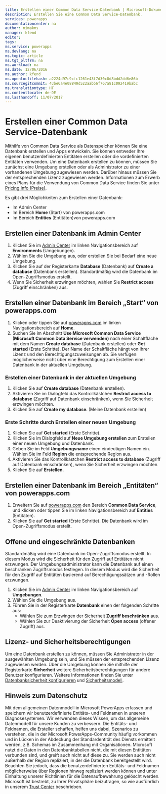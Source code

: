 ```yaml
---
title: Erstellen einer Common Data Service-Datenbank | Microsoft-Dokumentation
description: Erstellen Sie eine Common Data Service-Datenbank.
services: powerapps
documentationcenter: na
author: nimakms
manager: kfend
editor: 
tags: 
ms.service: powerapps
ms.devlang: na
ms.topic: article
ms.tgt_pltfrm: na
ms.workload: na
ms.date: 12/06/2016
ms.author: kfend
ms.openlocfilehash: a2224d97c9cfc1261e43f7d30c8d8bdd2dd6e86b
ms.sourcegitcommit: 43be6a4e08849d522aabb6f767a81c092419babc
ms.translationtype: HT
ms.contentlocale: de-DE
ms.lasthandoff: 11/07/2017
---
```

# <a name="create-a-common-data-service-database"></a>Erstellen einer Common Data Service-Datenbank
Mithilfe von Common Data Service als Datenspeicher können Sie eine Datenbank erstellen und Apps entwickeln. Sie können entweder Ihre eigenen benutzerdefinierten Entitäten erstellen oder die vordefinierten Entitäten verwenden. Um eine Datenbank erstellen zu können, müssen Sie zunächst eine Umgebung erstellen oder als Administrator zu einer vorhandenen Umgebung zugewiesen werden. Darüber hinaus müssen Sie der entsprechenden Lizenz zugewiesen werden. Informationen zum Erwerb eines Plans für die Verwendung von Common Data Service finden Sie unter [Pricing Info (Preise)](pricing-billing-skus.md).

Es gibt drei Möglichkeiten zum Erstellen einer Datenbank:

* Im Admin Center
* Im Bereich **Home** (Start) von powerapps.com
* Im Bereich **Entities** (Entitäten)von powerapps.com

## <a name="create-a-database-in-the-admin-center"></a>Erstellen einer Datenbank im Admin Center
1. Klicken Sie im [Admin Center](https://admin.powerapps.com) im linken Navigationsbereich auf **Environments** (Umgebungen).
2. Wählen Sie die Umgebung aus, oder erstellen Sie bei Bedarf eine neue Umgebung.
3. Klicken Sie auf der Registerkarte **Database** (Datenbank) auf **Create a database** (Datenbank erstellen). Standardmäßig wird die Datenbank im Open-Zugriffsmodus erstellt.
4. Wenn Sie Sicherheit erzwingen möchten, wählen Sie **Restrict access** (Zugriff einschränken) aus.

## <a name="create-a-database-in-the-home-pane-of-powerappscom"></a>Erstellen einer Datenbank im Bereich „Start“ von powerapps.com
1. Klicken oder tippen Sie auf [powerapps.com](https://web.powerapps.com) im linken Navigationsbereich auf **Home**.
2. Suchen Sie im Abschnitt **Use Microsoft Common Data Service (Microsoft Common Data Service verwenden)** nach einer Schaltfläche mit dem Namen **Create database** (Datenbank erstellen) oder **Get started** (Erste Schritte). Der Name der Schaltfläche hängt von Ihrer Lizenz und den Berechtigungszuweisungen ab. Sie verfügen möglicherweise nicht über eine Berechtigung zum Erstellen einer Datenbank in der aktuellen Umgebung.

### <a name="create-database-in-current-environnmet"></a>Erstellen einer Datenbank in der aktuellen Umgebung
1. Klicken Sie auf **Create database** (Datenbank erstellen).
2. Aktivieren Sie im Dialogfeld das Kontrollkästchen **Restrict access to database** (Zugriff auf Datenbank einschränken), wenn Sie Sicherheit erzwingen möchten.
3. Klicken Sie auf **Create my database**. (Meine Datenbank erstellen)

### <a name="get-started-by-creating-a-new-environment"></a>Erste Schritte durch Erstellen einer neuen Umgebung
1. Klicken Sie auf **Get started** (Erste Schritte).
2. Klicken Sie im Dialogfeld auf **Neue Umgebung erstellen** zum Erstellen einer neuen Umgebung und Datenbank.
3. Geben Sie im Feld **Umgebungsname** einen eindeutigen Namen ein. Wählen Sie im Feld **Region** die entsprechende Region aus.
4. Aktivieren Sie das Kontrollkästchen **Restrict access to database** (Zugriff auf Datenbank einschränken), wenn Sie Sicherheit erzwingen möchten.
5. Klicken Sie auf **Erstellen**.

## <a name="create-a-database-in-the-entities-pane-of-powerappscom"></a>Erstellen einer Datenbank im Bereich „Entitäten“ von powerapps.com
1. Erweitern Sie auf [powerapps.com](https://web.powerapps.com) den Bereich **Common Data Service**, und klicken oder tippen Sie im linken Navigationsbereich auf **Entities** (Entitäten).
2. Klicken Sie auf **Get started** (Erste Schritte). Die Datenbank wird im Open-Zugriffsmodus erstellt.

## <a name="open-and-restricted-databases"></a>Offene und eingeschränkte Datenbanken
Standardmäßig wird eine Datenbank im Open-Zugriffsmodus erstellt. In diesem Modus wird die Sicherheit für den Zugriff auf Entitäten nicht erzwungen. Der Umgebungsadministrator kann die Datenbank auf einen beschränken Zugriffsmodus festlegen. In diesem Modus wird die Sicherheit für den Zugriff auf Entitäten basierend auf Berechtigungssätzen und -Rollen erzwungen.

1. Klicken Sie im [Admin Center](https://admin.powerapps.com) im linken Navigationsbereich auf **Umgebungen**.
2. Wählen Sie die Umgebung aus.
3. Führen Sie in der Registerkarte **Datenbank** einen der folgenden Schritte aus:
   * Wählen Sie zum Erzwingen der Sicherheit **Zugriff beschränken** aus.
   * Wählen Sie zur Deaktivierung der Sicherheit **Open access** (offener Zugriff) aus.

## <a name="license-and-security-permissions"></a>Lizenz- und Sicherheitsberechtigungen
Um eine Datenbank erstellen zu können, müssen Sie Administrator in der ausgewählten Umgebung sein, und Sie müssen der entsprechenden Lizenz zugewiesen werden. Über die Umgebung können Sie mithilfe der Registerkarte **Sicherheit** weitere Sicherheitsberechtigungen für andere Benutzer konfigurieren. Weitere Informationen finden Sie unter [Datenbanksicherheit konfigurieren](database-security.md) und [Sicherheitsmodell](https://docs.microsoft.com/en-us/common-data-service/entity-reference/security-model).

## <a name="privacy-notice"></a>Hinweis zum Datenschutz
Mit dem allgemeinen Datenmodell in Microsoft PowerApps erfassen und speichern wir benutzerdefinierte Entitäts- und Feldnamen in unseren Diagnosesystemen.  Wir verwenden dieses Wissen, um das allgemeine Datenmodell für unsere Kunden zu verbessern. Die Entitäts- und Feldnamen, die Ersteller schaffen, helfen uns dabei, Szenarios zu verstehen, die in der Microsoft PowerApps-Community häufig vorkommen und in Lücken in der Abdeckung der Standardentität des Diensts ermittelt werden, z.B. Schemas im Zusammenhang mit Organisationen. Microsoft nutzt die Daten in den Datenbanktabellen nicht, die mit diesen Entitäten verbunden sind, und greift auch nicht auf diese zu. Sie werden auch nicht außerhalb der Region repliziert, in der die Datenbank bereitgestellt wird. Beachten Sie jedoch, dass die benutzerdefinierten Entitäts- und Feldnamen möglicherweise über Regionen hinweg repliziert werden können und unter Einhaltung unserer Richtlinien für die Datenaufbewahrung gelöscht werden. Microsoft ist bestrebt, zu Ihrer Privatsphäre beizutragen, so wie ausführlich in unserem [Trust Center](https://www.microsoft.com/trustcenter/Privacy/default.aspx) beschrieben.

